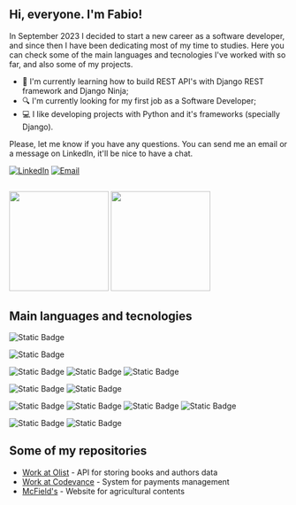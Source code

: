## Hi, everyone. I'm Fabio!

In September 2023 I decided to start a new career as a software developer, and since then I have been dedicating most of my time to studies. Here you can check some of the main languages and tecnologies I've worked with so far, and also some of my projects. 


- 📖 I'm currently learning how to build REST API's with Django REST framework and Django Ninja;
- 🔍 I'm currently looking for my first job as a Software Developer;
- 💻 I like developing projects with Python and it's frameworks (specially Django).

Please, let me know if you have any questions. You can send me an email or a message on LinkedIn, it'll be nice to have a chat.

[![LinkedIn](https://img.shields.io/badge/Fabio%20Zanetti-%230A66C2?logo=linkedin)](https://www.linkedin.com/in/fabio-zanetti-5b605a117/)
[![Email](https://img.shields.io/badge/fczanetti%40hotmail.com-blue)](mailto:fczanetti@hotmail.com)


##

<div>
    <img height="180em" src='https://github-readme-stats.vercel.app/api?username=fczanetti&theme=react'/>
    <img height="180em" src='https://github-readme-stats.vercel.app/api/top-langs/?username=fczanetti&layout=compact&theme=react'/>
</div>

## Main languages and tecnologies

![Static Badge](https://img.shields.io/badge/Python-blue)

![Static Badge](https://img.shields.io/badge/Pipenv-blue)

![Static Badge](https://img.shields.io/badge/Linux-%23e95420)
![Static Badge](https://img.shields.io/badge/Django-%230c3c26)
![Static Badge](https://img.shields.io/badge/Django%20Ninja-%234cae4f)

![Static Badge](https://img.shields.io/badge/PostgreSQL-%23336791)
![Static Badge](https://img.shields.io/badge/Docker-%231d63ed)

![Static Badge](https://img.shields.io/badge/Fly.io-%234f46e5)
![Static Badge](https://img.shields.io/badge/Heroku-%23654a86)
![Static Badge](https://img.shields.io/badge/AWS%20S3-%2367a353)
![Static Badge](https://img.shields.io/badge/GitHub-black)

![Static Badge](https://img.shields.io/badge/CSS-blue)
![Static Badge](https://img.shields.io/badge/HTML-%23ed4c28)


## Some of my repositories

- [Work at Olist](https://github.com/fczanetti/work-at-olist) - API for storing books and authors data
- [Work at Codevance](https://github.com/fczanetti/work-at-codevance) - System for payments management
- [McField's](https://github.com/fczanetti/mcfields/) - Website for agricultural contents


<!--
**fczanetti/fczanetti** is a ✨ _special_ ✨ repository because its `README.md` (this file) appears on your GitHub profile.

Here are some ideas to get you started:

- 🔭 I’m currently working on ...
- 🌱 I’m currently learning ...
- 👯 I’m looking to collaborate on ...
- 🤔 I’m looking for help with ...
- 💬 Ask me about ...
- 📫 How to reach me: ...
- 😄 Pronouns: ...
- ⚡ Fun fact: ...
-->
